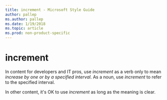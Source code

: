 ```yaml
---
title: increment - Microsoft Style Guide
author: pallep
ms.author: pallep
ms.date: 1/19/2018
ms.topic: article
ms.prod: non-product-specific
---
```


# increment

In content for developers and IT pros, use *increment* as a verb only to mean *increase by one or by a specified interval*. As a noun, use *increment* to refer to the specified interval.

In other content, it's OK to use *increment* as long as the meaning is clear.
